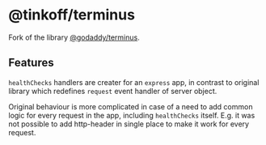 # @tinkoff/terminus

Fork of the library [@godaddy/terminus](https://github.com/godaddy/terminus).

## Features

`healthChecks` handlers are creater for an `express` app, in contrast to original library which redefines `request` event handler of server object.

Original behaviour is more complicated in case of a need to add common logic for every request in the app, including `healthChecks` itself. E.g. it was not possible to add http-header in single place to make it work for every request.
